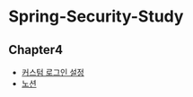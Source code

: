 # Spring-Security-Study

## Chapter4
- [커스텀 로그인 설정](https://substantial-park-a17.notion.site/4-9486072050884eba93994381705cb271)<br>
- [노션](https://substantial-park-a17.notion.site/4-9486072050884eba93994381705cb271)

